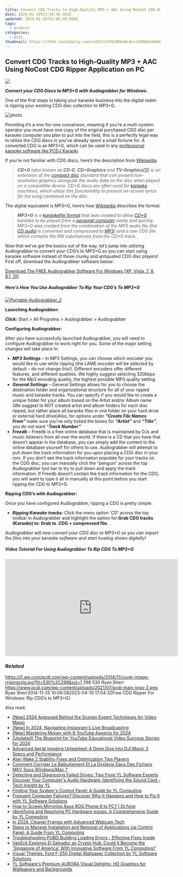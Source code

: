 ```yaml
---
title: Convert CDG Tracks to High-Quality MP3 + AAC Using NoCost CDG Ripper Application on PC
date: 2025-01-19T23:35:46.563Z
updated: 2025-01-26T21:05:49.938Z
tags:
  - product
categories:
  - pcdj
thumbnail: https://thmb.techidaily.com/ced37c54f6280b48c4cccd59bb3d4e6e75cf48a369ed52226c792a6ec4885ea2.jpg
---
```


## Convert CDG Tracks to High-Quality MP3 + AAC Using NoCost CDG Ripper Application on PC

[![](https://i1.wp.com/pcdj.com/wp-content/uploads/2014/11/cover-image-rripingcdg.jpg?resize=530%2C298&ssl=1)](https://i1.wp.com/pcdj.com/wp-content/uploads/2014/11/cover-image-rripingcdg.jpg?fit=530%2C298&ssl=1 "cover-image-rripingcdg")

_**Convert your CDG Discs to MP3+G with Audiograbber for Windows.**_

One of the first steps in taking your karaoke business into the digital realm is ripping your existing CDG disc collection to MP3+G.

![](https://i1.wp.com/pcdj.com/wp-content/uploads/2014/11/photo.png?fit=300%2C300&ssl=1 "photo")

Providing it’s a one-for-one conversion, meaning if you’re a multi-system operator you must have one copy of the original purchased CDG disc per karaoke computer you plan to put into the field, this is a perfectly legal way to utilize the CDG discs in you’ve already spent a small fortune for. A converted CDG is an MP3+G, which can be used in any [professional karaoke software like PCDJ Karaoki](https://tools.techidaily.com/pcdj/products/).

If you’re not familiar with CDG discs, here’s the description from [Wikipedia](http://en.wikipedia.org/wiki/CD%2BG):

> _**CD+G** (also known as **CD-G**, **CD+Graphics** and **TV-Graphics**[\[1\]](http://en.wikipedia.org/wiki/CD%2BG#cite%5Fnote-logos-1)) is an extension of the [compact disc](http://en.wikipedia.org/wiki/Compact%5FDisc%5FDigital%5FAudio "Compact Disc Digital Audio") standard that can present low-resolution graphics alongside the audio data on the disc when played on a compatible device. CD+G discs are often used for [karaoke](http://en.wikipedia.org/wiki/Karaoke "Karaoke") machines, which utilize this functionality to present on-screen lyrics for the song contained on the disc._

The digital equivalent is MP3+G, here’s how [Wikipedia](http://en.wikipedia.org/wiki/MP3%2BG) describes the format:

> _**MP3+G** is a [karaoke](http://en.wikipedia.org/wiki/Karaoke "Karaoke")[file format](http://en.wikipedia.org/wiki/File%5Fformat "File format") that was created to allow [CD+G](http://en.wikipedia.org/wiki/CD%2BG "CD+G") karaoke to be played from a [personal computer](http://en.wikipedia.org/wiki/Personal%5Fcomputer "Personal computer") easily and quickly. MP3+G was created from the combination of the MP3 audio file (the [CD audio](http://en.wikipedia.org/wiki/CD%5Faudio "CD audio") is converted and compressed to [MP3](http://en.wikipedia.org/wiki/MP3 "MP3")) and a raw CDG file which contains the RW subchannels from the CD+G track._

Now that we’ve got the basics out of the way, let’s jump into utilizing Audiograbber to convert your CDG’s to MP3+G so you can start using karaoke software instead of those clunky and antiquated CDG disc players! First off, download the Audiograbber software below:

[Download The FREE Audiograbber Software For Windows (XP, Vista, 7, 8, 8.1, 10)](https://pcdj.com/downloads/Setup%5FAudiograbber.exe)

#####  Here’s How You Use Audiograbber To Rip Your CDG’s To MP3+G

[![](https://i2.wp.com/pcdj.com/wp-content/uploads/2014/11/Portable-Audiograbber_2.png?fit=300%2C230&ssl=1 "Portable-Audiograbber_2")](https://i2.wp.com/pcdj.com/wp-content/uploads/2014/11/Portable-Audiograbber%5F2.png?fit=602%2C462&ssl=1)

**Launching Audiograbber:**

_**Click:**_ Start > All Programs > Audiograbber > Audiograbber

**Configuring Audiograbber:**

After you have successfully launched Audiograbber, you will need to configure Audiograbber to work right for you. Some of the major setting changes will take place in:

* _**MP3 Settings**_ – In MP3 Settings, you can choose which encoder you would like to use while ripping (the LAME encoder will be selected by default – do not change this!). Different encoders offer different features, and different qualities. We highly suggest selecting 320kbps for the Mp3 encoding quality, the highest possible MP3 quality setting.
* _**General Settings**_ – General Settings allows for you to choose the destination folder and organizational structure for all of your ripped music and karaoke tracks. You can specify if you would like to create a unique folder for your album based on the Artist and/or Album name (We suggest to NOT created artist and album folders for each disc ripped, but rather place all karaoke files in one folder on your hard drive or external hard drive)Also, for options under _**“Create File Names From”**_ make sure you’ve only ticked the boxes for _**“Artist”**_ and _**“Title”**_, you do not want “_**Track Number”**_
* _**Freedb**_ – Freedb is a free online database that is maintained by DJs and music listeners from all over the world. If there is a CD that you have that doesn’t appear in the database, you can simply add the content to the online database yourself for others to use. Audiograbber will attempt to pull down the track information for you upon placing a CDG disc in your rom. If you don’t see the track information populate for your tracks on the CDG disc, you can manually click the “penguin” across the top Audiograbber tool bar to try to pull down and apply the track information. If Freedb doesn’t contain the track information for the CDG, you will want to type it all in manually at this point before you start ripping the CDG to MP3+G.

**Ripping CDG’s with Audiograbber:**

Once you have configured Audiograbber, ripping a CDG is pretty simple.

* **_Ripping Karaoke tracks:_** Click the menu option ‘CD’ across the top toolbar in Audiograbber and highlight the option for:**Grab CDG tracks (Karaoke) to: Grab to .CDG + compressed file.**

_Audiograbber will now convert your CDG disc to MP3+G so you can import the files into your karaoke software and start hosting shows digitally!_ 

##### Video Tutorial For Using Audiograbber To Rip CDG To MP3+G

<!-- affiliate ads begin -->
<iframe width="560" height="315" src="https://www.youtube.com/embed/pGHmqD53gc8?si=ymgHIB6Aa7_MoUUf" title="YouTube video player" frameborder="0" allow="accelerometer; autoplay; clipboard-write; encrypted-media; gyroscope; picture-in-picture; web-share" referrerpolicy="strict-origin-when-cross-origin" allowfullscreen></iframe>
<!-- affiliate ads end -->

### _Related_

https://i1.wp.com/pcdj.com/wp-content/uploads/2014/11/cover-image-rripingcdg.jpg?fit=530%2C298&ssl=1 298 530 Ryan Sherr https://www.pcdj.com/wp-content/uploads/2021/07/pcdj-main-logo-2.png Ryan Sherr2014-11-25 10:06:082023-04-10 17:04:32Free CDG Ripper For Windows: Rip CDG’s to MP3+G}

<ins class="adsbygoogle"
     style="display:block"
     data-ad-format="autorelaxed"
     data-ad-client="ca-pub-7571918770474297"
     data-ad-slot="1223367746"></ins>

<ins class="adsbygoogle"
     style="display:block"
     data-ad-client="ca-pub-7571918770474297"
     data-ad-slot="8358498916"
     data-ad-format="auto"
     data-full-width-responsive="true"></ins>

<span class="atpl-alsoreadstyle">Also read:</span>
<div><ul>
<li><a href="https://article-helps.techidaily.com/new-2024-approved-behind-the-scenes-expert-techniques-for-video-magic/"><u>[New] 2024 Approved Behind the Scenes Expert Techniques for Video Magic</u></a></li>
<li><a href="https://instagram-videos.techidaily.com/new-in-2024-navigating-instagrams-live-broadcasting/"><u>[New] In 2024, Navigating Instagram's Live Broadcasting</u></a></li>
<li><a href="https://youtube-tips.techidaily.com/astering-money-with-8-youtube-aspects-for-2024/"><u>[New] Mastering Money with 8 YouTube Aspects for 2024</u></a></li>
<li><a href="https://youtube-blog.techidaily.com/ed-the-blueprint-for-youtube-educational-video-success-stories-for-2024/"><u>[Updated] The Blueprint for YouTube Educational Video Success Stories for 2024</u></a></li>
<li><a href="https://buynow-tips.techidaily.com/advanced-aerial-imaging-unleashed-a-deep-dive-into-dji-mavic-3-specs-and-performance/"><u>Advanced Aerial Imaging Unleashed: A Deep Dive Into DJI Mavic 3 Specs and Performance</u></a></li>
<li><a href="https://program-issues.techidaily.com/alan-wake-2-stability-fixes-and-optimization-tips-players/"><u>Alan Wake 2 Stability Fixes and Optimization Tips Players</u></a></li>
<li><a href="https://some-guidance.techidaily.com/comment-corriger-le-balbutiement-et-la-dyslexie-dans-des-fichiers-mkv-sous-windowsmac/"><u>Comment Corriger Le Balbutiement Et La Dyslexie Dans Des Fichiers MKV Sous Windows/Mac ?</u></a></li>
<li><a href="https://win-hot.techidaily.com/detecting-and-diagnosing-failed-drives-tips-from-yl-software-experts/"><u>Detecting and Diagnosing Failed Drives: Tips From YL Software Experts</u></a></li>
<li><a href="https://win-hot.techidaily.com/discover-your-computers-audio-hardware-identifying-the-sound-card-tech-insight-by-yl/"><u>Discover Your Computer's Audio Hardware: Identifying the Sound Card - Tech Insight by YL</u></a></li>
<li><a href="https://win-hot.techidaily.com/finding-your-systems-control-panel-a-guide-by-yl-computing/"><u>Finding Your System's Control Panel: A Guide by YL Computing</u></a></li>
<li><a href="https://win-hot.techidaily.com/frequent-computer-failures-discover-why-it-happens-and-how-to-fix-it-with-yl-software-solutions/"><u>Frequent Computer Failures? Discover Why It Happens and How to Fix It with YL Software Solutions</u></a></li>
<li><a href="https://screen-mirror.techidaily.com/how-to-screen-mirroring-asus-rog-phone-8-to-pc-drfone-by-drfone-android/"><u>How to Screen Mirroring Asus ROG Phone 8 to PC? | Dr.fone</u></a></li>
<li><a href="https://win-hot.techidaily.com/identifying-and-resolving-pc-hardware-issues-a-comprehensive-guide-by-yl-computing/"><u>Identifying and Resolving PC Hardware Issues: A Comprehensive Guide by YL Computing</u></a></li>
<li><a href="https://video-screen-grab.techidaily.com/in-2024-cleaner-frames-with-advanced-webcam-tech/"><u>In 2024, Cleaner Frames with Advanced Webcam Tech</u></a></li>
<li><a href="https://win-hot.techidaily.com/steps-to-manage-installation-and-removal-of-applications-via-control-panel-a-guide-from-yl-computing/"><u>Steps to Manage Installation and Removal of Applications via Control Panel: A Guide From YL Computing</u></a></li>
<li><a href="https://common-error.techidaily.com/1723211230678-troubleshooting-pubg-building-loading-errors-effective-fixes-inside/"><u>Troubleshooting PUBG Building Loading Errors - Effective Fixes Inside</u></a></li>
<li><a href="https://win-hot.techidaily.com/vaneck-explores-el-salvador-as-crypto-hub-could-it-become-the-singapore-of-america-with-innovative-software-from-yl-computing/"><u>VanEck Explores El Salvador as Crypto Hub: Could It Become the 'Singapore of America' With Innovative Software From YL Computing?</u></a></li>
<li><a href="https://win-hot.techidaily.com/visual-themes-ford-f-250-digital-wallpaper-collection-by-yl-software-solutions/"><u>Visual Themes: Ford F-250 Digital Wallpaper Collection by YL Software Solutions</u></a></li>
<li><a href="https://win-hot.techidaily.com/yl-softwares-premium-aurora-visual-delights-hd-graphics-for-wallpapers-and-backgrounds/"><u>YL Software's Premium AURORA Visual Delights: HD Graphics for Wallpapers and Backgrounds</u></a></li>
</ul></div>

